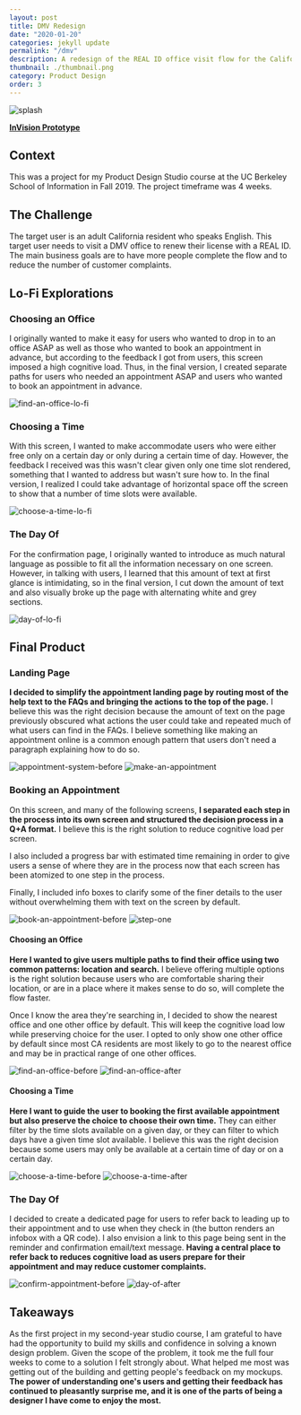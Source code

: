 ```yaml
---
layout: post
title: DMV Redesign
date: "2020-01-20"
categories: jekyll update
permalink: "/dmv"
description: A redesign of the REAL ID office visit flow for the California DMV
thumbnail: ./thumbnail.png
category: Product Design
order: 3
---
```


<img src="/splash-screen.png" alt="splash" />

<a href="https://invis.io/NEU60BEG58U" target="_blank"><b>InVision Prototype</b></a>

## Context

This was a project for my Product Design Studio course at the UC Berkeley School of Information in Fall 2019. The project timeframe was 4 weeks.

## The Challenge

The target user is an adult California resident who speaks English. This target user needs to visit a DMV office to renew their license with a REAL ID. The main business goals are to have more people complete the flow and to reduce the number of customer complaints.

## Lo-Fi Explorations

### Choosing an Office

I originally wanted to make it easy for users who wanted to drop in to an office ASAP as well as those who wanted to book an appointment in advance, but according to the feedback I got from users, this screen imposed a high cognitive load. Thus, in the final version, I created separate paths for users who needed an appointment ASAP and users who wanted to book an appointment in advance.

<img src="/find-an-office-lo-fi.png" alt="find-an-office-lo-fi" />

### Choosing a Time

With this screen, I wanted to make accommodate users who were either free only on a certain day or only during a certain time of day. However, the feedback I received was this wasn't clear given only one time slot rendered, something that I wanted to address but wasn't sure how to. In the final version, I realized I could take advantage of horizontal space off the screen to show that a number of time slots were available.

<img src="/choose-a-time-lo-fi.png" alt="choose-a-time-lo-fi" />

### The Day Of

For the confirmation page, I originally wanted to introduce as much natural language as possible to fit all the information necessary on one screen. However, in talking with users, I learned that this amount of text at first glance is intimidating, so in the final version, I cut down the amount of text and also visually broke up the page with alternating white and grey sections.

<img src="/day-of-lo-fi.png" alt="day-of-lo-fi" />

## Final Product

### Landing Page

**I decided to simplify the appointment landing page by routing most of the help text to the FAQs and bringing the actions to the top of the page.** I believe this was the right decision because the amount of text on the page previously obscured what actions the user could take and repeated much of what users can find in the FAQs. I believe something like making an appointment online is a common enough pattern that users don't need a paragraph explaining how to do so.

<img src="/appointment_system_before.png" alt="appointment-system-before" /> <img src="/make-an-appointment.png" alt="make-an-appointment" />

### Booking an Appointment

On this screen, and many of the following screens, **I separated each step in the process into its own screen and structured the decision process in a Q+A format.** I believe this is the right solution to reduce cognitive load per screen.

I also included a progress bar with estimated time remaining in order to give users a sense of where they are in the process now that each screen has been atomized to one step in the process.

Finally, I included info boxes to clarify some of the finer details to the user without overwhelming them with text on the screen by default.

<img src="/book-an-appointment-before.png" alt="book-an-appointment-before" /> <img src="/step-one-after2.png" alt="step-one" />

#### Choosing an Office

**Here I wanted to give users multiple paths to find their office using two common patterns: location and search.** I believe offering multiple options is the right solution because users who are comfortable sharing their location, or are in a place where it makes sense to do so, will complete the flow faster.

Once I know the area they're searching in, I decided to show the nearest office and one other office by default. This will keep the cognitive load low while preserving choice for the user. I opted to only show one other office by default since most CA residents are most likely to go to the nearest office and may be in practical range of one other offices.

<img src="/find-an-office-before.png" alt="find-an-office-before" /> <img src="/find-an-office-after.png" alt="find-an-office-after" />

#### Choosing a Time

**Here I want to guide the user to booking the first available appointment but also preserve the choice to choose their own time.** They can either filter by the time slots available on a given day, or they can filter to which days have a given time slot available. I believe this was the right decision because some users may only be available at a certain time of day or on a certain day.

<img src="/choose-a-time-before.png" alt="choose-a-time-before" /> <img src="/choose-a-time-after.png" alt="choose-a-time-after" />

### The Day Of

I decided to create a dedicated page for users to refer back to leading up to their appointment and to use when they check in (the button renders an infobox with a QR code). I also envision a link to this page being sent in the reminder and confirmation email/text message. **Having a central place to refer back to reduces cognitive load as users prepare for their appointment and may reduce customer complaints.**

<img src="/confirm-appointment-before2.png" alt="confirm-appointment-before" /> <img src="/day-of-after.png" alt="day-of-after" />

## Takeaways

As the first project in my second-year studio course, I am grateful to have had the opportunity to build my skills and confidence in solving a known design problem. Given the scope of the problem, it took me the full four weeks to come to a solution I felt strongly about. What helped me most was getting out of the building and getting people's feedback on my mockups. **The power of understanding one's users and getting their feedback has continued to pleasantly surprise me, and it is one of the parts of being a designer I have come to enjoy the most.**
